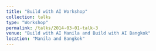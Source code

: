 ```yaml
---
title: "Build with AI Workshop"
collection: talks
type: "Workshop"
permalink: /talks/2014-03-01-talk-3
venue: "Build with AI Manila and Build with AI Bangkok"
location: "Manila and Bangkok"
---
```

